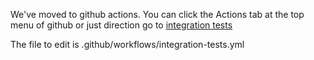 We've moved to github actions. You can click the Actions tab at the top menu of github or just direction go to [integration tests](https://github.com/netenglabs/suzieq/actions?query=workflow%3Aintegration-tests)

The file to edit is .github/workflows/integration-tests.yml